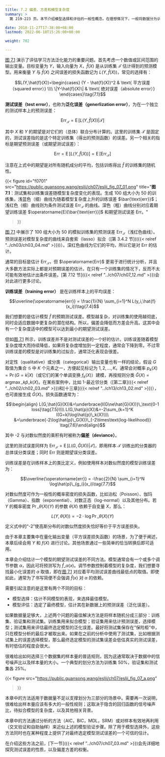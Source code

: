 ```yaml
---
title: 7.2 偏差、方差和模型复杂度
summary: >
  第 219-223 页。本节介绍模型选择和评估的一般性概念。在理想情况下，一般将数据分为训练集、验证集和测试集，分别用来拟合模型、选择模型和评估最终模型。其中选择模型和评估模型都基于模型的测试误差，而不是训练误差。

date: 2018-11-27T17:38:00+08:00
lastmod: 2022-06-10T15:26:00+08:00

weight: 702

---
```


[图 7.1](#figure-f0701) 演示了评估学习方法泛化能力的重要问题。首先考虑一个数值或区间范围的输出变量。目标变量为 $Y$，输入向量为 $X$，$\hat{f}(X)$ 是从训练集 $\mathcal{T}$ 估计得到的预测模型。用来衡量 $Y$ 与 $\hat{f}(X)$ 之间误差的损失函数记为 $L(Y, \hat{f}(X))$，常见的选择有：

$$L(Y,\hat{f}(X))=\begin{cases}
  (Y - \hat{f}(X))^2 & \text{ 平方误差（squared error）} \\\\
  \|Y-\hat{f}(X)\| & \text{ 绝对误差（absolute error）}
\end{cases}\tag{7.1}$$

**测试误差（test error）**，也称为**泛化误差（generlization error）**，为在一个独立的测试样本上的预测误差：

$$\text{Err}_{\mathcal{T}}=\operatorname{E}[L(Y,\hat{f}(X))|\mathcal{T}]\tag{7.2}$$

其中 $X$ 和 $Y$ 的期望是对它们的（总体）联合分布计算的。这里的训练集 $\mathcal{T}$ 是固定的，测试误差指的是这个特定训练集（得出的预测函数）的误差。另一个相关的指标是期望预测误差（或期望测试误差）：

$$\text{Err}=\operatorname{E}[L(Y,\hat{f}(X))]
=\operatorname{E}[\text{Err}_{\mathcal{T}}]\tag{7.3}$$

注意在上式中的期望是对所有随机成分的平均，包括训练得出 $\hat{f}$ 的训练集的随机性。

{{< figure
  id="f0701"
  src="https://public.guansong.wang/eslii/ch07/eslii_fig_07_01.png"
  title="**图 7.1**：测试集和训练集误差随模型复杂度变化的表现。生成 100 组大小为 50 的训练集，浅蓝色（细）曲线为随着模型复杂度上升的训练误差 $\bar{\text{err}}$；浅红色（细）曲线则为条件测试误差 $\text{Err}_\mathcal{T}$ 的曲线。深色（粗）曲线分别对应着期望训练误差 $\operatorname{E}[\bar{\text{err}}]$ 和期望测试误差 $\text{Err}$。"
>}}

[图 7.1](#figure-f0701) 中展示了 100 组大小为 50 的模拟训练集的预测误差 $\text{Err}_\mathcal{T}$（浅红色曲线）。预测误差对模型复杂度的曲线来自套索（lasso）拟合（[第 3.4.2 节](({{< relref "../ch03/ch03_04.md" >}}))）。深红色曲线为它们的平均，所以它是对 $\text{Err}$ 的估计。

通常的目标是估计 $\text{Err}_\mathcal{T}$，但 $\operatorname\{Err}$ 更易于进行统计分析，并且大多数方法实际上都是对预期误差的估计。在只有一个训练集的情况下，反而不太可能有效地估计出条件误差。[第 7.12 节]({{< relref "../ch07/ch07_12.md" >}})会对此进行更多讨论。

**训练误差（training error）** 是在训练样本上的平均误差：

$$\overline{\operatorname{err}} =
\frac{1}{N} \sum_{i=1}^N L(y_i,\hat{f}(x_i))\tag{7.4}$$

我们想要的是估计模型 $\hat{f}$ 的预期测试误差。模型越复杂，对训练集的使用越彻底，同时会适应数据中更复杂的潜在结构。所以，偏差会降低而方差会升高。这其中会有一个复杂度适中的模型可以达到最小的期望测试误差。

但如[图 7.1](#figure-f0701) 所示，训练误差并不是对测试误差的一个好的估计。训练误差随着模型复杂度增大而持续降低，如果将复杂度增加到一定程度，通常会下降到零。不过零训练误差的模型是对训练集的过拟合，通常泛化表现会很差。

对定性（qualitative）或分类（categorical）输出变量也有一样的结论，假设 $G$ 取值为集合 $\mathcal{G}$ 中 $K$ 个元素之一，方便起见标记为 $1,2,\dots,K$。通常会对概率 $p_k(X)=\operatorname{Pr}(G=k|X)$（或它们的某个单调变换 $f_k(X)$）建模，再按规则分类 $\hat{G}(X)=\operatorname{argmax}\_k \hat{p}\_k(X)$。在某些案例中，比如 1-最近邻分类（[第二章]({{< relref "../ch02/ch02_03.md" >}})和[十三章]({{< relref "../ch13/ch13_02.md" >}})），也可直接生成 $\hat{G}(X)$。损失函数通常为：

$$\begin{align}
L(G,\hat{G}(X))&=\underbrace{I(G\ne\hat{G}(X))}\_\text{0-1 loss}\tag{7.5}\\\\
L(G,\hat{p}(X))&=-2\sum_{k=1}^K I(G=k)\log\hat{p}\_k(X)\\\\
  &=\underbrace{-2\log\hat{p}\_G(X)}\_{-2\times\text{log-likelihood}}
\tag{7.6}\end{align}$$

其中 -2 与对数似然度的乘积有时被称为**偏差（deviance）**。

这里的测试误差同样为 $\text{Err}_\mathcal{T}=\operatorname{E}[L(G,\hat{G}(X))|\mathcal{T}]$，即用样本 $\mathcal{T}$ 训练出的分类器的总体误分类误差；同时 $\text{Err}$ 则是期望误分类误差。

训练误差是在训练样本上的类比定义，例如使用样本对数似然度的模型训练误差为：

$$\overline{\operatorname{err}} = -\frac{2}{N}
\sum_{i=1}^N \log\hat{p}\_{g_i}(x_i)\tag{7.7}$$

对数似然度可作为一般性的概率密度的损失函数，比如泊松（Poisson）、伽玛（Gamma）、指数（exponential）、对数正态（log-normal）以及其他分布。若 $Y$ 的概率密度 $\operatorname{Pr}\_{\theta(X)}(Y)$ 的参数 $\theta(X)$ 依赖于自变量 $X$，那么：

$$L(Y,\theta(X))=-2\cdot\log\operatorname{Pr}\_{\theta(X)}(Y)\tag{7.8}$$

定义式中的“-2”使高斯分布的对数似然度损失恰好等价于平方误差损失。

由于本章主要集中在量化输出变量（平方误差损失函数）的场景，为了便于阐述，本章后续会用 $Y$ 和 $f(X)$ 进行讨论。其他场景通过一些简单的恰当转换后即可适用。

本章会介绍估计一个模型的期望测试误差的不同方法。模型通常会有一个或多个调节参数 $\alpha$，因此可将预测写为 $\hat{f}\_\alpha(x)$。调节参数控制着模型的复杂度，我们想要寻找最小化误差的 $\alpha$ 取值，即在[图 7.1](#figure-f0701) 对应着平均测试误差曲线最低点的取值。即使如此，通常为了书写简便不会强调 $\hat{f}(x)$ 对 $\alpha$ 的依赖。

需要引起注意的是这里有两个不同的目标：

* 模型选择：估计不同模型的表现，来选择最佳模型。
* 模型评估：选定了最终模型，估计其在新数据上的预测误差（泛化误差）。

如果数据量足够大，上述两个问题的最佳解决方法是将样本随机分成三部分：训练集、验证集和测试集。训练集用来拟合模型；验证集用来估计预测误差，选择模型；测试集用来评估最终选定模型的泛化误差。最好将测试集保存在“保险柜”中，只在模型分析的最后才被取出来。如果在之前的分析中使用了测试集，比如根据测试集上的误差选择模型，那么最终选定模型的测试集误差会低估真实的测试误差，有时低估的程度会很大。

很难给出如何选择三个数据集的样本量的普适规则，因为这通常取决于数据中的信号噪声比以及样本量的大小。一个典型的划分方法为训练集 50%，验证集和测试集各 25%。

{{< figure
  src="https://public.guansong.wang/eslii/ch07/eslii_fig_07_a.png"
>}}

本章中的方法适用于数据量不足以支撑划分为三部分的场景中。需要再一次说明，很难给出样本量应该有多大的一般性规则；这取决于隐含的回归函数的信号噪声比，待拟合模型的复杂度，以及其他相关背景。

本章中的方法通过分析的方法（AIC，BIC，MDL，SRM）或对样本有效地再利用（交叉验证和自助抽样）来近似上述的模型验证步骤。除了用于模型选择外，这些方法同时也在某种程度上提供了对最终选定模型测试误差的一个可信的估计。

在介绍这些方法之前，[下一节]({{< relref "../ch07/ch07_03.md" >}})会先详细地探究测试误差的性质，以及偏差方差的权衡。